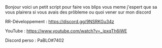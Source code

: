 Bonjour voici un petit script pour faire vos blips vous meme j'espert que sa vous plairera si vous avais des prôbleme ou quoi vener sur mon discord

RR-Développement : https://discord.gg/9NSRKGu34z

YouTube : https://www.youtube.com/watch?v=_jpxqTh6iWE

Discord perso : PaBLO#7402
